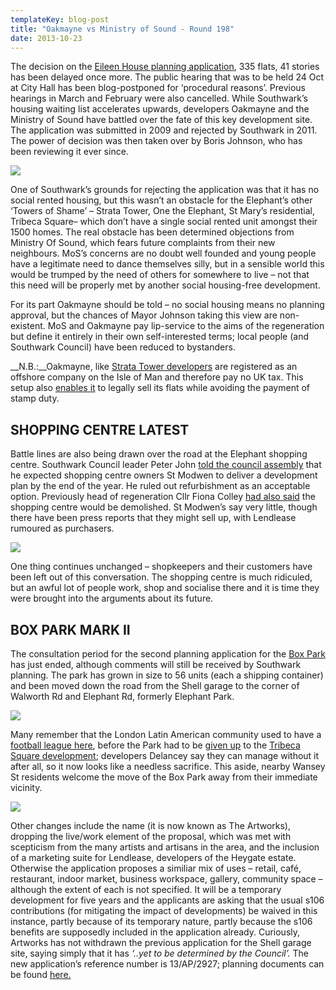 ```yaml
---
templateKey: blog-post
title: "Oakmayne vs Ministry of Sound - Round 198"
date: 2013-10-23
---
```

The decision on the [Eileen House planning application](http://planningonline.southwark.gov.uk/AcolNetCGI.exe?ACTION=UNWRAP&RIPNAME=Root.PgeDocs&TheSystemkey=9531326), 335 flats, 41 stories  has been delayed once more.  The public hearing that was to be held 24 Oct at City Hall has been blog-postponed for ‘procedural reasons’.  Previous hearings in March and February were also cancelled.
While Southwark’s housing waiting list accelerates upwards, developers Oakmayne and the Ministry of Sound have battled over the fate of this key development site.  The application was submitted in 2009 and rejected by Southwark in 2011.  The power of decision was then taken over by Boris Johnson, who has been reviewing it ever since.

![](http://southwarknotes.files.wordpress.com/2009/12/eileen-housenew.jpg)

One of Southwark’s grounds for rejecting the application was that it has no social rented housing, but this wasn’t an obstacle for the Elephant’s other ‘Towers of Shame’ – Strata Tower, One the Elephant, St Mary’s residential, Tribeca Square– which don’t have a single social rented unit amongst their 1500 homes.  The real obstacle has been determined objections from Ministry Of Sound, which fears future complaints from their new neighbours.
MoS’s concerns are no doubt well founded and young people have a legitimate need to dance themselves silly, but in a sensible world this would be trumped by the need of others for somewhere to live – not that this need will be properly met by another social housing-free development. 

For its part Oakmayne  should be told – no social housing means no planning approval, but the chances of Mayor Johnson taking this view are non-existent.
MoS and Oakmayne pay lip-service to the aims of the regeneration but define it entirely in their own self-interested terms; local people (and Southwark Council) have been reduced to bystanders.

__N.B.:__Oakmayne, like [Strata Tower developers](http://crappistmartin.github.io/images/StrataLRTitle.pdf) are registered as an offshore company on the Isle of Man and therefore pay no UK tax. This setup also [enables it](http://www.theguardian.com/uk/2012/dec/16/london-property-tax-avoidance-offshore) to legally sell its flats while avoiding the payment of stamp duty.

## SHOPPING CENTRE LATEST
Battle lines are also being drawn over the road at the Elephant shopping centre.  Southwark Council leader Peter John [told the council assembly](http://www.london-se1.co.uk/news/view/7151) that he expected shopping centre owners St Modwen to deliver a development plan by the end of the year. He ruled out refurbishment as an acceptable option. Previously head of regeneration Cllr Fiona Colley [had also said](http://www.london-se1.co.uk/news/view/7077) the shopping centre would be demolished. St Modwen’s say very little, though there have been press reports that they might sell up, with Lendlease rumoured as purchasers.

![](http://www.london-se1.co.uk/news/imageuploads/1255443526_80.177.117.97.jpg)

One thing continues unchanged – shopkeepers and their customers have been left out of this conversation. The shopping centre is much ridiculed, but an awful lot of people work, shop and socialise there and it is time they were brought into the arguments about its future.

## BOX PARK MARK II
The consultation period for the second planning application for the [Box Park](/2013-06-22-a-little-bit-of-shoreditch/) has just ended, although comments will still be received by Southwark planning.  The park has grown in size to 56 units (each a shipping container) and been moved down the road from the Shell garage to the corner of Walworth Rd and Elephant Rd, formerly Elephant Park. 

![](http://southwarknotes.files.wordpress.com/2012/07/elephant-rd.jpg)

Many remember that the London Latin American community used to have a [football league here](http://www.thefirstpint.co.uk/2011/04/16/londons-heygate-estate-the-end-of-utopia/), before the Park had to be [given up](https://elephantamenity.wordpress.com/2011/02/28/no-more-football-on-the-elephant-park/) to the [Tribeca Square development](http://www.london-se1.co.uk/news/view/3641); developers Delancey say they can manage without it after all, so it now looks like a needless sacrifice.
This aside, nearby Wansey St residents welcome the move of the Box Park away from their immediate vicinity.

![](http://4.bp.blogspot.com/-ujXl9dbqKE8/UYfaKxGkomI/AAAAAAAABDE/FC250zOeDRU/s1600/IMG_3352.JPG)

Other changes include the name (it is now known as The Artworks), dropping the live/work element of the proposal, which was met with scepticism from the many artists and artisans in the area, and the inclusion of a marketing suite for Lendlease, developers of the Heygate estate.  Otherwise the application proposes a similiar mix of  uses – retail, café, restaurant, indoor market, business workspace, gallery, community space – although the extent of each is not specified.
It will be a temporary development for five years and the applicants are asking that the usual s106 contributions (for mitigating the impact of developments) be waived in this instance, partly because of its temporary nature, partly because the s106 benefits are supposedly included in the application already.
Curiously, Artworks has not withdrawn the previous application for the Shell garage site, saying simply that it has _‘..yet to be determined by the Council’._ The new application’s reference  number is 13/AP/2927; planning documents can be found [here.](http://planningonline.southwark.gov.uk/AcolNetCGI.exe?ACTION=UNWRAP&RIPNAME=Root.PgeDocs&TheSystemkey=9551217)
